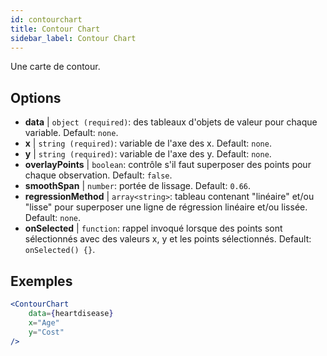 ```yaml
---
id: contourchart
title: Contour Chart
sidebar_label: Contour Chart
---
```


Une carte de contour.

## Options

* __data__ | `object (required)`: des tableaux d'objets de valeur pour chaque variable. Default: `none`.
* __x__ | `string (required)`: variable de l'axe des x. Default: `none`.
* __y__ | `string (required)`: variable de l'axe des y. Default: `none`.
* __overlayPoints__ | `boolean`: contrôle s'il faut superposer des points pour chaque observation. Default: `false`.
* __smoothSpan__ | `number`: portée de lissage. Default: `0.66`.
* __regressionMethod__ | `array<string>`: tableau contenant "linéaire" et/ou "lisse" pour superposer une ligne de régression linéaire et/ou lissée. Default: `none`.
* __onSelected__ | `function`: rappel invoqué lorsque des points sont sélectionnés avec des valeurs x, y et les points sélectionnés. Default: `onSelected() {}`.


## Exemples

```jsx live
<ContourChart 
    data={heartdisease} 
    x="Age"
    y="Cost"
/>
```

